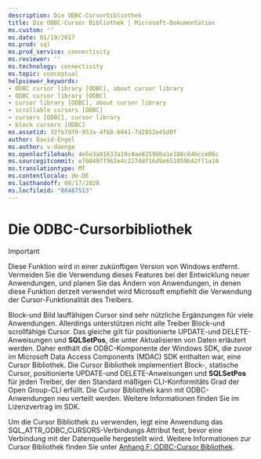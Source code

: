 ```yaml
---
description: Die ODBC-Cursorbibliothek
title: Die ODBC-Cursor Bibliothek | Microsoft-Dokumentation
ms.custom: ''
ms.date: 01/19/2017
ms.prod: sql
ms.prod_service: connectivity
ms.reviewer: ''
ms.technology: connectivity
ms.topic: conceptual
helpviewer_keywords:
- ODBC cursor library [ODBC], about cursor library
- ODBC cursor library [ODBC]
- cursor library [ODBC], about cursor library
- scrollable cursors [ODBC]
- cursors [ODBC], cursor library
- block cursors [ODBC]
ms.assetid: 32fb7df0-953a-4f68-b041-7d2852e45d0f
author: David-Engel
ms.author: v-daenge
ms.openlocfilehash: 4e5e3a01633a19c4ae82596ba1e180c64bcce06c
ms.sourcegitcommit: e700497f962e4c2274df16d9e651059b42ff1a10
ms.translationtype: MT
ms.contentlocale: de-DE
ms.lasthandoff: 08/17/2020
ms.locfileid: "88487513"
---
```

# <a name="the-odbc-cursor-library"></a>Die ODBC-Cursorbibliothek
> [!IMPORTANT]  
>  Diese Funktion wird in einer zukünftigen Version von Windows entfernt. Vermeiden Sie die Verwendung dieses Features bei der Entwicklung neuer Anwendungen, und planen Sie das Ändern von Anwendungen, in denen diese Funktion derzeit verwendet wird Microsoft empfiehlt die Verwendung der Cursor-Funktionalität des Treibers.  
  
 Block-und Bild lauffähigen Cursor sind sehr nützliche Ergänzungen für viele Anwendungen. Allerdings unterstützen nicht alle Treiber Block-und scrollfähige Cursor. Das gleiche gilt für positionierte UPDATE-und DELETE-Anweisungen und **SQLSetPos**, die unter Aktualisieren von Daten erläutert werden. Daher enthält die ODBC-Komponente der Windows SDK, die zuvor im Microsoft Data Access Components (MDAC) SDK enthalten war, eine Cursor Bibliothek. Die Cursor Bibliothek implementiert Block-, statische Cursor, positionierte UPDATE-und DELETE-Anweisungen und **SQLSetPos** für jeden Treiber, der den Standard mäßigen CLI-Konformitäts Grad der Open Group-CLI erfüllt. Die Cursor Bibliothek kann mit ODBC-Anwendungen neu verteilt werden. Weitere Informationen finden Sie im Lizenzvertrag im SDK.  
  
 Um die Cursor Bibliothek zu verwenden, legt eine Anwendung das SQL_ATTR_ODBC_CURSORS-Verbindungs Attribut fest, bevor eine Verbindung mit der Datenquelle hergestellt wird. Weitere Informationen zur Cursor Bibliothek finden Sie unter [Anhang F: ODBC-Cursor Bibliothek](../../../odbc/reference/appendixes/appendix-f-odbc-cursor-library.md).
